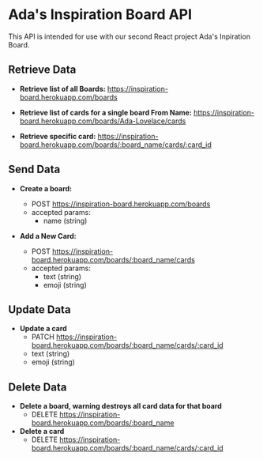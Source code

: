 # Ada's Inspiration Board API

This API is intended for use with our second React project Ada's Inpiration Board.

## Retrieve Data
  - **Retrieve list of all Boards:** https://inspiration-board.herokuapp.com/boards

  - **Retrieve list of cards for a single board From Name:** https://inspiration-board.herokuapp.com/boards/Ada-Lovelace/cards

  - **Retrieve specific card:** https://inspiration-board.herokuapp.com/boards/:board_name/cards/:card_id

## Send Data

  - **Create a board:**
    - POST https://inspiration-board.herokuapp.com/boards
    - accepted params:
      - name (string)

  - **Add a New Card:**
    - POST https://inspiration-board.herokuapp.com/boards/:board_name/cards
    - accepted params:
      - text (string)
      - emoji (string)

## Update Data

- **Update a card**
  - PATCH https://inspiration-board.herokuapp.com/boards/:board_name/cards/:card_id
  - text (string)
  - emoji (string)

## Delete Data
- **Delete a board, warning destroys all card data for that board**
  - DELETE https://inspiration-board.herokuapp.com/boards/:board_name
- **Delete a card**
  - DELETE https://inspiration-board.herokuapp.com/boards/:board_name/cards/:card_id
